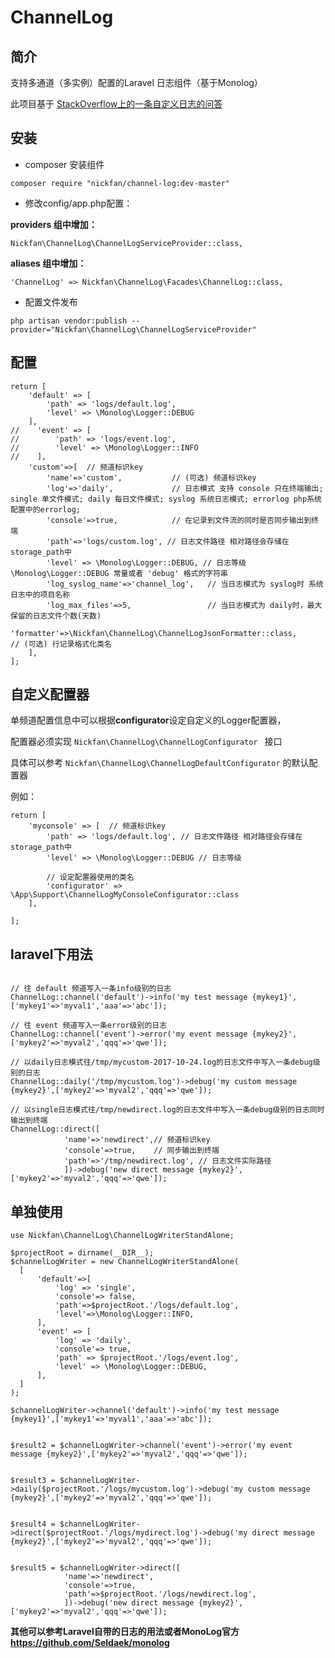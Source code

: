 # ChannelLog

## 简介

支持多通道（多实例）配置的Laravel 日志组件（基于Monolog）

此项目基于 [StackOverflow上的一条自定义日志的问答](http://stackoverflow.com/questions/37809989/laravel-5-2-custom-log-file-for-different-tasks)

## 安装

* composer 安装组件

```
composer require "nickfan/channel-log:dev-master"
```

* 修改config/app.php配置：

 **providers 组中增加：**
 ```
Nickfan\ChannelLog\ChannelLogServiceProvider::class,
 ```

 **aliases 组中增加：**
```
'ChannelLog' => Nickfan\ChannelLog\Facades\ChannelLog::class,
```

* 配置文件发布

```
php artisan vendor:publish --provider="Nickfan\ChannelLog\ChannelLogServiceProvider"
```

## 配置

```
return [
    'default' => [
        'path' => 'logs/default.log',
        'level' => \Monolog\Logger::DEBUG
    ],
//    'event' => [
//        'path' => 'logs/event.log',
//        'level' => \Monolog\Logger::INFO
//    ],
    'custom'=>[  // 频道标识key
        'name'=>'custom',           // (可选) 频道标识key
        'log'=>'daily',             // 日志模式 支持 console 只在终端输出; single 单文件模式; daily 每日文件模式; syslog 系统日志模式; errorlog php系统配置中的errorlog;
        'console'=>true,            // 在记录到文件流的同时是否同步输出到终端
        'path'=>'logs/custom.log', // 日志文件路径 相对路径会存储在storage_path中
        'level' => \Monolog\Logger::DEBUG, // 日志等级 \Monolog\Logger::DEBUG 常量或者 'debug' 格式的字符串
        'log_syslog_name'=>'channel_log',   // 当日志模式为 syslog时 系统日志中的项目名称
        'log_max_files'=>5,                 // 当日志模式为 daily时，最大保留的日志文件个数(天数)
        'formatter'=>\Nickfan\ChannelLog\ChannelLogJsonFormatter::class,           // (可选) 行记录格式化类名
    ],
];

```


## 自定义配置器

单频道配置信息中可以根据**configurator**设定自定义的Logger配置器，

配置器必须实现 ```Nickfan\ChannelLog\ChannelLogConfigurator ``` 接口

具体可以参考 ```Nickfan\ChannelLog\ChannelLogDefaultConfigurator``` 的默认配置器

例如：

```
return [
    'myconsole' => [  // 频道标识key
        'path' => 'logs/default.log', // 日志文件路径 相对路径会存储在storage_path中
        'level' => \Monolog\Logger::DEBUG // 日志等级

        // 设定配置器使用的类名
        'configurator' => \App\Support\ChannelLogMyConsoleConfigurator::class
    ],

];
```


## laravel下用法

```

// 往 default 频道写入一条info级别的日志
ChannelLog::channel('default')->info('my test message {mykey1}',['mykey1'=>'myval1','aaa'=>'abc']);

// 往 event 频道写入一条error级别的日志
ChannelLog::channel('event')->error('my event message {mykey2}',['mykey2'=>'myval2','qqq'=>'qwe']);

// 以daily日志模式往/tmp/mycustom-2017-10-24.log的日志文件中写入一条debug级别的日志
ChannelLog::daily('/tmp/mycustom.log')->debug('my custom message {mykey2}',['mykey2'=>'myval2','qqq'=>'qwe']);

// 以single日志模式往/tmp/newdirect.log的日志文件中写入一条debug级别的日志同时输出到终端
ChannelLog::direct([
            'name'=>'newdirect',// 频道标识key
            'console'=>true,    // 同步输出到终端
            'path'=>'/tmp/newdirect.log', // 日志文件实际路径
            ])->debug('new direct message {mykey2}',['mykey2'=>'myval2','qqq'=>'qwe']);

```

## 单独使用

```
use Nickfan\ChannelLog\ChannelLogWriterStandAlone;

$projectRoot = dirname(__DIR__);
$channelLogWriter = new ChannelLogWriterStandAlone(
  [
      'default'=>[
          'log' => 'single',
          'console'=> false,
          'path'=>$projectRoot.'/logs/default.log',
          'level'=>\Monolog\Logger::INFO,
      ],
      'event' => [
          'log' => 'daily',
          'console'=> true,
          'path' => $projectRoot.'/logs/event.log',
          'level' => \Monolog\Logger::DEBUG,
      ],
  ]
);

$channelLogWriter->channel('default')->info('my test message {mykey1}',['mykey1'=>'myval1','aaa'=>'abc']);


$result2 = $channelLogWriter->channel('event')->error('my event message {mykey2}',['mykey2'=>'myval2','qqq'=>'qwe']);


$result3 = $channelLogWriter->daily($projectRoot.'/logs/mycustom.log')->debug('my custom message {mykey2}',['mykey2'=>'myval2','qqq'=>'qwe']);


$result4 = $channelLogWriter->direct($projectRoot.'/logs/mydirect.log')->debug('my direct message {mykey2}',['mykey2'=>'myval2','qqq'=>'qwe']);


$result5 = $channelLogWriter->direct([
            'name'=>'newdirect',
            'console'=>true,
            'path'=>$projectRoot.'/logs/newdirect.log',
            ])->debug('new direct message {mykey2}',['mykey2'=>'myval2','qqq'=>'qwe']);

```


**其他可以参考Laravel自带的日志的用法或者MonoLog官方 https://github.com/Seldaek/monolog**


